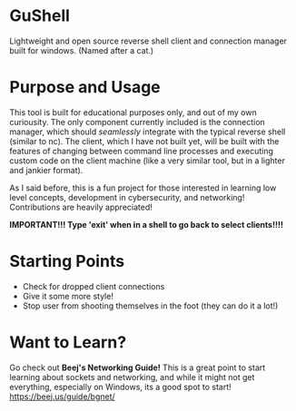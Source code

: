 # GuShell
Lightweight and open source reverse shell client and connection manager built for windows. (Named after a cat.)
# Purpose and Usage
This tool is built for educational purposes only, and out of my own curiousity. The only component currently included is the connection manager,
which should *seamlessly* integrate with the typical reverse shell (similar to nc). The client, which I have not built yet, will be built with the features
of changing between command line processes and executing custom code on the client machine (like a very similar tool, but in a lighter and jankier format).

As I said before, this is a fun project for those interested in learning low level concepts, development in cybersecurity, and networking! Contributions are heavily appreciated!

**IMPORTANT!!! Type 'exit' when in a shell to go back to select clients!!!!**
# Starting Points
- Check for dropped client connections
- Give it some more style!
- Stop user from shooting themselves in the foot (they can do it a lot!)
# Want to Learn?
Go check out **Beej's Networking Guide!** This is a great point to start learning about sockets and networking,
and while it might not get everything, especially on Windows, its a good spot to start!
https://beej.us/guide/bgnet/
